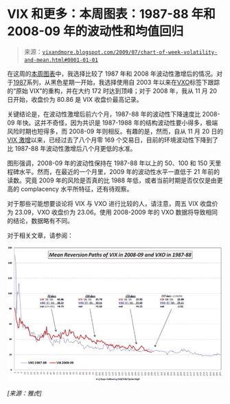 <!--yml

类别：未分类

日期：2024-05-18 17:36:50

-->

# VIX 和更多：本周图表：1987-88 年和 2008-09 年的波动性和均值回归

> 来源：[`vixandmore.blogspot.com/2009/07/chart-of-week-volatility-and-mean.html#0001-01-01`](http://vixandmore.blogspot.com/2009/07/chart-of-week-volatility-and-mean.html#0001-01-01)

在这周的[本周图表](http://vixandmore.blogspot.com/search/label/chart%20of%20the%20week)中，我选择比较了 1987 年和 2008 年波动性激增后的情况。对于[1987](http://vixandmore.blogspot.com/search/label/1987)系列，从黑色星期一开始，我选择使用自 2003 年以来在[VXO](http://vixandmore.blogspot.com/search/label/VXO)标签下跟踪的“原始 VIX”的重构，并在大约 172 时达到顶峰；对于 2008 年，我从 11 月 20 日开始，收盘价为 80.86 是 VIX 收盘价最高记录。

关键结论是，在波动性激增后前六个月，1987-88 年的波动性下降速度比 2008-09 年快。这并不奇怪，因为共识是 1987-1988 年的结构波动性要小得多，极端风险时期也短得多，而 2008-09 年则相反。有趣的是，然而，自从 11 月 20 日的[VIX 激增](http://vixandmore.blogspot.com/search/label/VIX%20spikes)以来，已经过去了八个月零 169 个交易日，目前的环境波动性下降到了比 1987-88 年波动性激增后八个月更低的水准。

图形强调，2008-09 年的波动性保持在 1987-88 年以上的 50、100 和 150 天里程碑水平。然而，在最近的一个月里，2009 年的波动性水平一直低于 21 年前的读数。究竟 2009 年的风险是否真的比 1988 年低，或者当前时期是否仅仅是由更高的 complacency 水平所特征，还有待观察。

对于那些可能想要谈论将 VIX 与 VXO 进行比较的人，请注意，周五 VIX 收盘价为 23.09，VXO 收盘价为 23.06。使用 2008-2009 年的 VXO 数据将导致相同的结论，数据略有不同。

对于相关文章，请参阅：

![](img/c0f4fe815510c28319699f611a25bed7.png)

*[来源：雅虎]*
